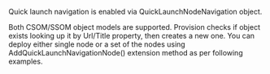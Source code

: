 
Quick launch navigation is enabled via QuickLaunchNodeNavigation object.

Both CSOM/SSOM object models are supported. 
Provision checks if object exists looking up it by Url/Title property, then creates a new one. 
You can deploy either single node or a set of the nodes using AddQuickLaunchNavigationNode() extension method as per following examples.
